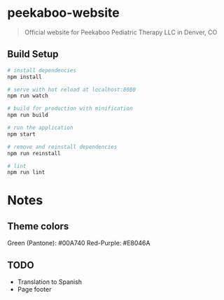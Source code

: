 # peekaboo-website

> Official website for Peekaboo Pediatric Therapy LLC in Denver, CO

## Build Setup

``` bash
# install dependencies
npm install

# serve with hot reload at localhost:8080
npm run watch

# build for production with minification
npm run build

# run the application
npm start

# remove and reinstall dependencies
npm run reinstall

# lint
npm run lint
```

Notes
======

Theme colors
----
Green (Pantone): #00A740
Red-Purple: #E8046A


TODO
-----
* Translation to Spanish
* Page footer
